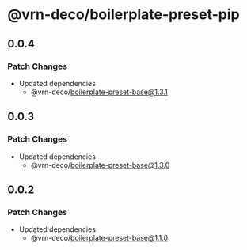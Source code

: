 # @vrn-deco/boilerplate-preset-pip

## 0.0.4

### Patch Changes

- Updated dependencies
  - @vrn-deco/boilerplate-preset-base@1.3.1

## 0.0.3

### Patch Changes

- Updated dependencies
  - @vrn-deco/boilerplate-preset-base@1.3.0

## 0.0.2

### Patch Changes

- Updated dependencies
  - @vrn-deco/boilerplate-preset-base@1.1.0
